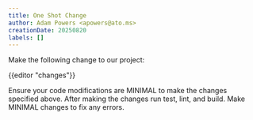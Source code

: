 ```yaml
---
title: One Shot Change
author: Adam Powers <apowers@ato.ms>
creationDate: 20250820
labels: []
---
```


Make the following change to our project:

{{editor "changes"}}

Ensure your code modifications are MINIMAL to make the changes specified above. After making the changes run test, lint, and build. Make MINIMAL changes to fix any errors.

